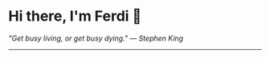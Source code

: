 <h1>Hi there, I'm Ferdi 👋</h1>

<p><em>
  "Get busy living, or get busy dying." — Stephen King
</em></p>

---

